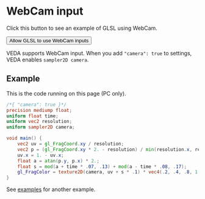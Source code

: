 # WebCam input

<p class="pc-only">Click this button to see an example of GLSL using WebCam.

<button id="enable">Allow GLSL to use WebCam inputs</button>

</p>

VEDA supports WebCam input.
When you add `"camera": true` to settings, VEDA enables `sampler2D camera`.


## Example

This is the code running on this page (PC only).

```glsl
/*{ "camera": true }*/
precision mediump float;
uniform float time;
uniform vec2 resolution;
uniform sampler2D camera;

void main() {
    vec2 uv = gl_FragCoord.xy / resolution;
    vec2 p = (gl_FragCoord.xy * 2. - resolution) / min(resolution.x, resolution.y);
    uv.x = 1. - uv.x;
    float a = atan(p.y, p.x) * 2.;
    float s = mod(a + time * .07, .13) + mod(a - time * .08, .17);
    gl_FragColor = texture2D(camera, uv + s * .1) * vec4(.2, .4, .8, 1.);
}
```

See [examples](https://github.com/fand/veda/blob/master/examples/camera.frag) for another example.
